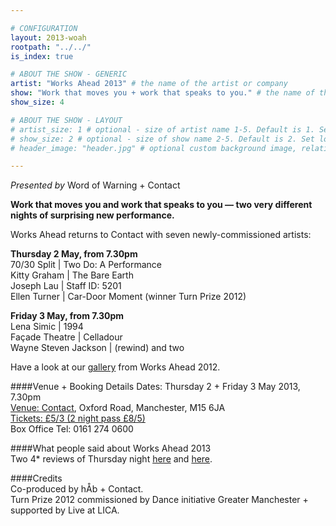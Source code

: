 ```yaml
---

# CONFIGURATION
layout: 2013-woah
rootpath: "../../"
is_index: true

# ABOUT THE SHOW - GENERIC
artist: "Works Ahead 2013" # the name of the artist or company
show: "Work that moves you + work that speaks to you." # the name of the show
show_size: 4

# ABOUT THE SHOW - LAYOUT
# artist_size: 1 # optional - size of artist name 1-5. Default is 1. Set longer names to lower values
# show_size: 2 # optional - size of show name 2-5. Default is 2. Set longer names to lower values
# header_image: "header.jpg" # optional custom background image, relative to current page

---
```

*Presented by* Word of Warning + Contact          
        
**Work that moves you and work that speaks to you — two very different nights of surprising new performance.**    
        
Works Ahead returns to Contact with seven newly-commissioned artists:
       
**Thursday 2 May, from 7.30pm**    
70/30 Split | Two Do: A Performance        
Kitty Graham | The Bare Earth        
Joseph Lau | Staff ID: 5201        
Ellen Turner | Car-Door Moment (winner Turn Prize 2012)        
        
**Friday 3 May, from 7.30pm**          
Lena Simic | 1994        
Façade Theatre | Celladour       
Wayne Steven Jackson | (rewind) and two        
        
Have a look at our [gallery](/galleries/2012-woah/index.html) from Works Ahead 2012.    
        
####Venue + Booking Details
Dates: Thursday 2 + Friday 3 May 2013, 7.30pm    
[Venue: Contact](http://contactmcr.com/visit/getting-here/), Oxford Road, Manchester, M15 6JA    
[Tickets: £5/3 (2 night pass £8/5)](http://contactmcr.com/worksahead/)    
Box Office Tel: 0161 274 0600   
    
####What people said about Works Ahead 2013    
Two 4* reviews of Thursday night [here](http://www.whatsonstage.com/index.php?pg=207&story=E8831367600858) and [here](http://thegoodreview.co.uk/2013/05/works-ahead-the-contact-theatre-manchester/).    
    
####Credits         
Co-produced by hÅb + Contact.       
Turn Prize 2012 commissioned by Dance initiative Greater Manchester + supported by Live at LICA.
